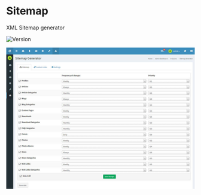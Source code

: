# Sitemap
XML Sitemap generator

![Version](https://img.shields.io/badge/Version-1.2.1-blue.svg)

![Preview](screenshot.jpg)

